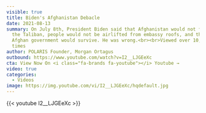 ```yaml
---
visible: true
title: Biden's Afghanistan Debacle
date: 2021-08-13
summary: On July 8th, President Biden said that Afghanistan would not fall to
  the Taliban, people would not be airlifted from embassy roofs, and that the
  Afghan government would survive. He was wrong.<br><br>Viewed over 10,000,000
  times
author: POLARIS Founder, Morgan Ortagus
outbound: https://www.youtube.com/watch?v=I2__LJGEeXc
cta: View Now On <i class="fa-brands fa-youtube"></i> Youtube →
video: true
categories:
  - Videos
image: https://img.youtube.com/vi/I2__LJGEeXc/hqdefault.jpg
---
```


{{< youtube I2__LJGEeXc >}}